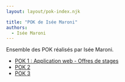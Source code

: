 ```yaml
---
layout: layout/pok-index.njk

title: "POK de Isée Maroni"
authors:
  - Isée Maroni
---
```


Ensemble des POK réalisés par Isée Maroni.

- [POK 1 : Application web - Offres de stages](./temps-1)
- [POK 2](./temps-2)
- [POK 3](./temps-3)
